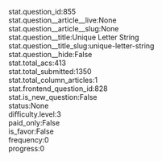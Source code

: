 stat.question_id:855  
stat.question__article__live:None  
stat.question__article__slug:None  
stat.question__title:Unique Letter String  
stat.question__title_slug:unique-letter-string  
stat.question__hide:False  
stat.total_acs:413  
stat.total_submitted:1350  
stat.total_column_articles:1  
stat.frontend_question_id:828  
stat.is_new_question:False  
status:None  
difficulty.level:3  
paid_only:False  
is_favor:False  
frequency:0  
progress:0  
